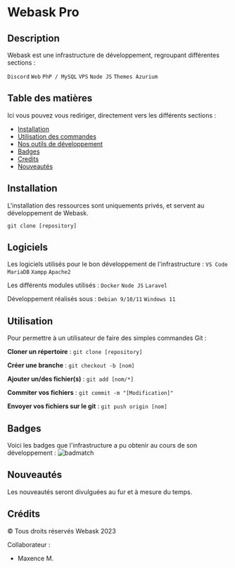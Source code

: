 # Webask Pro

## Description

Webask est une infrastructure de développement, regroupant différentes sections :

`Discord`
`Web`
`PhP / MySQL`
`VPS`
`Node JS`
`Themes Azurium`

## Table des matières

Ici vous pouvez vous rediriger, directement vers les différents sections :

- [Installation](#installation)
- [Utilisation des commandes](#utilisation)
- [Nos outils de développement](#logiciels)
- [Badges](#badges)
- [Credits](#crédits)
- [Nouveautés](#nouveautés)

## Installation

L'installation des ressources sont uniquements privés, et servent au développement de Webask.

`git clone [repository]`

## Logiciels

Les logiciels utilisés pour le bon développement de l'infrastructure :
`VS Code`
`MariaDB`
`Xampp`
`Apache2`

Les différents modules utilisés :
`Docker`
`Node JS`
`Laravel`

Développement réalisés sous :
`Debian 9/10/11`
`Windows 11`

## Utilisation

Pour permettre à un utilisateur de faire des simples commandes Git :

__Cloner un répertoire__ :
`git clone [repository]`

__Créer une branche__ :
`git checkout -b [nom]`

__Ajouter un/des fichier(s)__ :
`git add [nom/*]`

__Commiter vos fichiers__ :
`git commit -m "[Modification]"`

__Envoyer vos fichiers sur le git__ :
`git push origin [nom]`

## Badges

Voici les badges que l'infrastructure a pu obtenir au cours de son développement :
![badmatch](https://img.shields.io/github/languages/top/lernantino/badmath)

## Nouveautés

Les nouveautés seront divulguées au fur et à mesure du temps.

## Crédits

© Tous droits réservés Webask 2023

Collaborateur :
- Maxence M.
